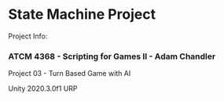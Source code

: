 # State Machine Project

Project Info:

### ATCM 4368 - Scripting for Games II - Adam Chandler

Project 03 - Turn Based Game with AI

Unity 2020.3.0f1 URP
